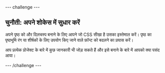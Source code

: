 \--- challenge \---

## चुनौती: अपने शोकेस में सुधार करें

अपने पृष्ठ को और दिलचस्प बनाने के लिए आपने जो CSS सीखा है उसका इस्तेमाल करें। पृष्ठ का पृष्ठभूमि रंग या शीर्षकों के लिए उपयोग किए जाने वाले फ़ॉन्ट को बदलने का प्रयास करें।

आप प्रत्येक प्रोजेक्ट के बारे में कुछ जानकारी भी जोड़ सकते हैं और इसे बनाने के बारे में आपको क्या पसंद आया।

\--- /challenge \---